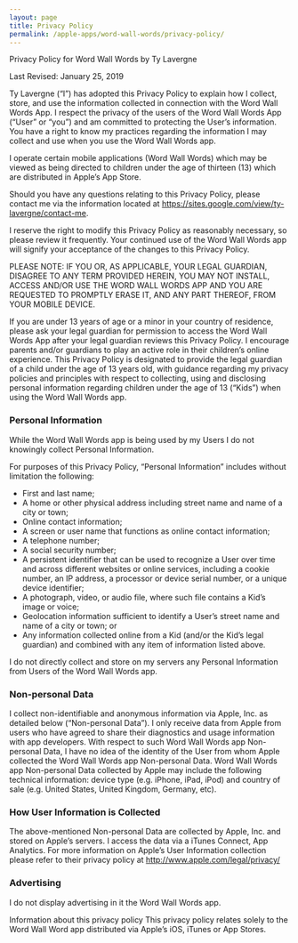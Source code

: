 ```yaml
---
layout: page
title: Privacy Policy
permalink: /apple-apps/word-wall-words/privacy-policy/
---
```


Privacy Policy for Word Wall Words by Ty Lavergne

Last Revised: January 25, 2019

Ty Lavergne (“I”) has adopted this Privacy Policy to explain how I collect, store, and use the information collected in connection with the Word Wall Words App. I respect the privacy of the users of the Word Wall Words App (“User” or “you”) and am committed to protecting the User’s information. You have a right to know my practices regarding the information I may collect and use when you use the Word Wall Words app.

I operate certain mobile applications (Word Wall Words) which may be viewed as being directed to children under the age of thirteen (13) which are distributed in Apple’s App Store.

Should you have any questions relating to this Privacy Policy, please contact me via the information located at https://sites.google.com/view/ty-lavergne/contact-me.

I reserve the right to modify this Privacy Policy as reasonably necessary, so please review it frequently. Your continued use of the Word Wall Words app will signify your acceptance of the changes to this Privacy Policy.

PLEASE NOTE: IF YOU OR, AS APPLICABLE, YOUR LEGAL GUARDIAN, DISAGREE TO ANY TERM PROVIDED HEREIN, YOU MAY NOT INSTALL, ACCESS AND/OR USE THE WORD WALL WORDS APP AND YOU ARE REQUESTED TO PROMPTLY ERASE IT, AND ANY PART THEREOF, FROM YOUR MOBILE DEVICE.

If you are under 13 years of age or a minor in your country of residence, please ask your legal guardian for permission to access the Word Wall Words App after your legal guardian reviews this Privacy Policy. I encourage parents and/or guardians to play an active role in their children’s online experience. This Privacy Policy is designated to provide the legal guardian of a child under the age of 13 years old, with guidance regarding my privacy policies and principles with respect to collecting, using and disclosing personal information regarding children under the age of 13 (“Kids”) when using the Word Wall Words app.

### Personal Information

While the Word Wall Words app is being used by my Users I do not knowingly collect Personal Information.

For purposes of this Privacy Policy, “Personal Information” includes without limitation the following:

* First and last name;
* A home or other physical address including street name and name of a city or town;
* Online contact information;
* A screen or user name that functions as online contact information;
* A telephone number;
* A social security number;
* A persistent identifier that can be used to recognize a User over time and across different websites or online services, including a cookie number, an IP address, a processor or device serial number, or a unique device identifier;
* A photograph, video, or audio file, where such file contains a Kid’s image or voice;
* Geolocation information sufficient to identify a User’s street name and name of a city or town; or
* Any information collected online from a Kid (and/or the Kid’s legal guardian) and combined with any item of information listed above.

I do not directly collect and store on my servers any Personal Information from Users of the Word Wall Words app.

### Non-personal Data

I collect non-identifiable and anonymous information via Apple, Inc. as detailed below (“Non-personal Data”). I only receive data from Apple from users who have agreed to share their diagnostics and usage information with app developers.
With respect to such Word Wall Words app Non-personal Data, I have no idea of the identity of the User from whom Apple collected the Word Wall Words app Non-personal Data. Word Wall Words app Non-personal Data collected by Apple may include the following technical information: device type (e.g. iPhone, iPad, iPod) and country of sale (e.g. United States, United Kingdom, Germany, etc).

### How User Information is Collected

The above-mentioned Non-personal Data are collected by Apple, Inc. and stored on Apple’s servers. I access the data via a iTunes Connect, App Analytics. For more information on Apple’s User Information collection please refer to their privacy policy at http://www.apple.com/legal/privacy/

### Advertising

I do not display advertising in it the Word Wall Words app.

Information about this privacy policy
This privacy policy relates solely to the Word Wall Word app distributed via Apple’s iOS, iTunes or App Stores.

